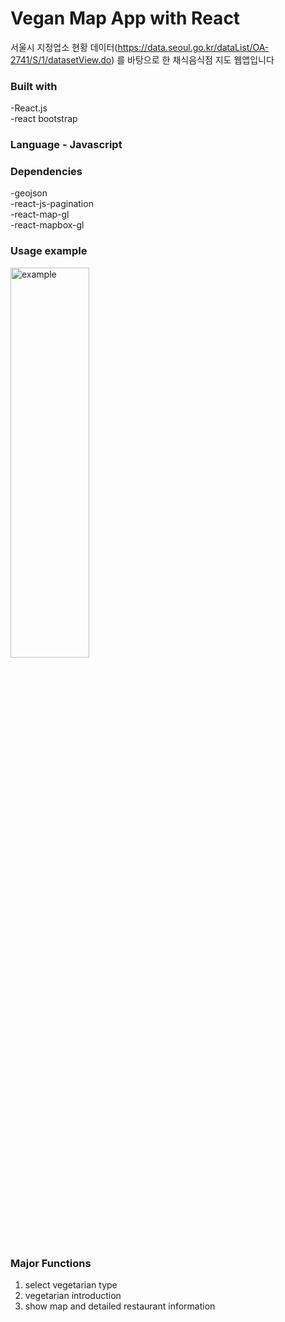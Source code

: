 # Vegan Map App with React

서울시 지정업소 현황 데이터(https://data.seoul.go.kr/dataList/OA-2741/S/1/datasetView.do) 를 바탕으로 한 채식음식점 지도 웹앱입니다  

### Built with   
-React.js   
-react bootstrap


### Language - Javascript


### Dependencies   
-geojson  
-react-js-pagination  
-react-map-gl  
-react-mapbox-gl  

### Usage example   
<img src="usage example.gif" width="50%" height="40%" title="vegan web app example" alt="example"></img>


### Major Functions   
1. select vegetarian type
2. vegetarian introduction
3. show map and detailed restaurant information

